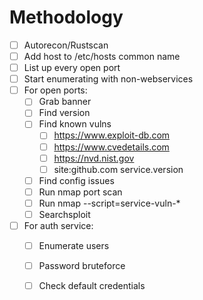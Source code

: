 # Methodology



* [ ] Autorecon/Rustscan
* [ ] Add host to /etc/hosts common name
* [ ] List up every open port
* [ ] Start enumerating with non-webservices
* [ ] For open ports:
  * [ ] Grab banner
  * [ ] Find version
  * [ ] Find known vulns
    * [ ] https://www.exploit-db.com
    * [ ] https://www.cvedetails.com
    * [ ] https://nvd.nist.gov
    * [ ] site:github.com service.version
  * [ ] Find config issues
  * [ ] Run nmap port scan
  * [ ] Run nmap --script=service-vuln-\*
  * [ ] Searchsploit&#x20;
* [ ] For auth service:
  * [ ] Enumerate users
  * [ ] Password bruteforce
  * [ ] Check default credentials

